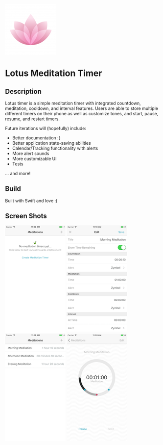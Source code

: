 ![Logo](./Media.xcassets/AppIcon.appiconset/Icon-App-83.5x83.5@2x.png)

# Lotus Meditation Timer

## Description

Lotus timer is a simple meditation timer with integrated countdown, meditation, cooldown, and interval features. Users are able to store multiple different timers on their phone as well as customize tones, and start, pause, resume, and restart timers. 

Future iterations will (hopefully) include: 
* Better documentation :(
* Better application state-saving abilities
* Calendar/Tracking functionality with alerts
* More alert sounds
* More customizable UI
* Tests

... and more!

## Build

Built with Swift and love :)

## Screen Shots

![ScreenShot 1](./ScreenShots/TableEmpty.png)
![ScreenShot 4](./ScreenShots/Edit.png)
![ScreenShot 2](./ScreenShots/TableFull.png)
![ScreenShot 3](./ScreenShots/Timer.png)



